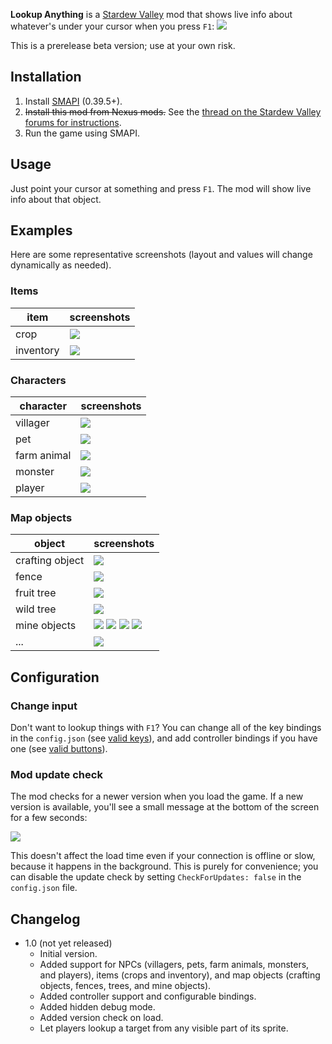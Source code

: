 **Lookup Anything** is a [Stardew Valley](http://stardewvalley.net/) mod that shows live info about
whatever's under your cursor when you press `F1`:
![](screenshots/animated.gif)

This is a prerelease beta version; use at your own risk.

## Installation
1. Install [SMAPI](https://github.com/ClxS/SMAPI) (0.39.5+).
2. <s>Install this mod from Nexus mods.</s> See the [thread on the Stardew Valley forums for instructions](http://community.playstarbound.com/threads/smapi-lookup-anything.122929/#post-3019451).
3. Run the game using SMAPI.

## Usage
Just point your cursor at something and press `F1`. The mod will show live info about that object.

## Examples
Here are some representative screenshots (layout and values will change dynamically as needed).

### Items
| item        | screenshots |
| ----------- | ----------- |
| crop        | ![](screenshots/crop.png) |
| inventory   | ![](screenshots/item.png) |

### Characters
| character   | screenshots |
| ----------- | ----------- |
| villager    | ![](screenshots/villager.png) |
| pet         | ![](screenshots/pet.png) |
| farm animal | ![](screenshots/farm-animal.png) |
| monster     | ![](screenshots/monster.png) |
| player      | ![](screenshots/player.png) |

### Map objects
| object          | screenshots |
| --------------- | ----------- |
| crafting object | ![](screenshots/crafting.png) |
| fence           | ![](screenshots/fence.png) |
| fruit tree      | ![](screenshots/fruit-tree.png) |
| wild tree       | ![](screenshots/wild-tree.png) |
| mine objects    | ![](screenshots/mine-gem.png) ![](screenshots/mine-ore.png) ![](screenshots/mine-stone.png) ![](screenshots/mine-ice.png) |
| ...             | ![](screenshots/artifact-spot.png) |

## Configuration
### Change input
Don't want to lookup things with `F1`? You can change all of the key bindings in the
`config.json` (see [valid keys](https://msdn.microsoft.com/en-us/library/microsoft.xna.framework.input.keys.aspx)),
and add controller bindings if you have one (see [valid buttons](https://msdn.microsoft.com/en-us/library/microsoft.xna.framework.input.buttons.aspx)).

### Mod update check
The mod checks for a newer version when you load the game. If a new version is available, you'll
see a small message at the bottom of the screen for a few seconds:

![](screenshots/new-version-message.png)

This doesn't affect the load time even if your connection is offline or slow, because it happens in
the background. This is purely for convenience; you can disable the update check by setting
`CheckForUpdates: false` in the `config.json` file.

## Changelog
* 1.0 (not yet released)
  * Initial version.
  * Added support for NPCs (villagers, pets, farm animals, monsters, and players), items (crops and
    inventory), and map objects (crafting objects, fences, trees, and mine objects).
  * Added controller support and configurable bindings.
  * Added hidden debug mode.
  * Added version check on load.
  * Let players lookup a target from any visible part of its sprite.